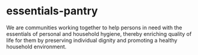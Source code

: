# essentials-pantry
We are communities working together to help persons in need with the essentials of personal and household hygiene, thereby enriching quality of life for them by preserving individual dignity and promoting a healthy household environment.
